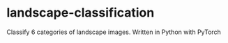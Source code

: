 # landscape-classification
Classify 6 categories of landscape images. Written in Python with PyTorch
